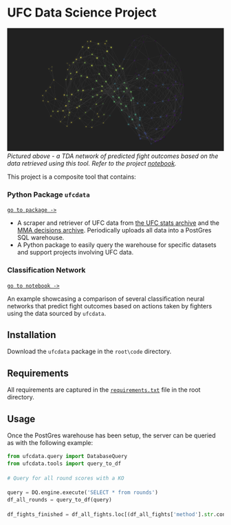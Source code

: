 # UFC Data Science Project

![TDA analysis of MLP Classification model](img/title.png)
*Pictured above - a TDA network of predicted fight outcomes based on the data retrieved using this tool. Refer to the project [notebook](https://github.com/neelgokhale/UFCData-Project/blob/master/code/ML_Model.ipynb).*

This project is a composite tool that contains:

### Python Package `ufcdata`

[`go to package ->`](https://github.com/neelgokhale/UFCData-Project/tree/master/code/ufcdata)

* A scraper and retriever of UFC data from [the UFC stats archive](http://ufcstats.com/) and the [MMA decisions archive](http://www.mmadecisions.com). Periodically uploads all data into a PostGres SQL warehouse.
* A Python package to easily query the warehouse for specific datasets and support projects involving UFC data.

### Classification Network

[`go to notebook ->`](https://github.com/neelgokhale/UFCData-Project/blob/master/code/ML_Model.ipynb)

An example showcasing a comparison of several classification neural networks that predict fight outcomes based on actions taken by fighters using the data sourced by `ufcdata`.

## Installation

Download the `ufcdata` package in the `root\code` directory.

## Requirements

All requirements are captured in the [`requirements.txt`](https://github.com/neelgokhale/UFCData-Project/blob/master/requirements.txt) file in the root directory.

## Usage

Once the PostGres warehouse has been setup, the server can be queried as with the following example:

```python
from ufcdata.query import DatabaseQuery
from ufcdata.tools import query_to_df

# Query for all round scores with a KO

query = DQ.engine.execute('SELECT * from rounds')
df_all_rounds = query_to_df(query)

df_fights_finished = df_all_fights.loc[(df_all_fights['method'].str.contains('KO'))

```